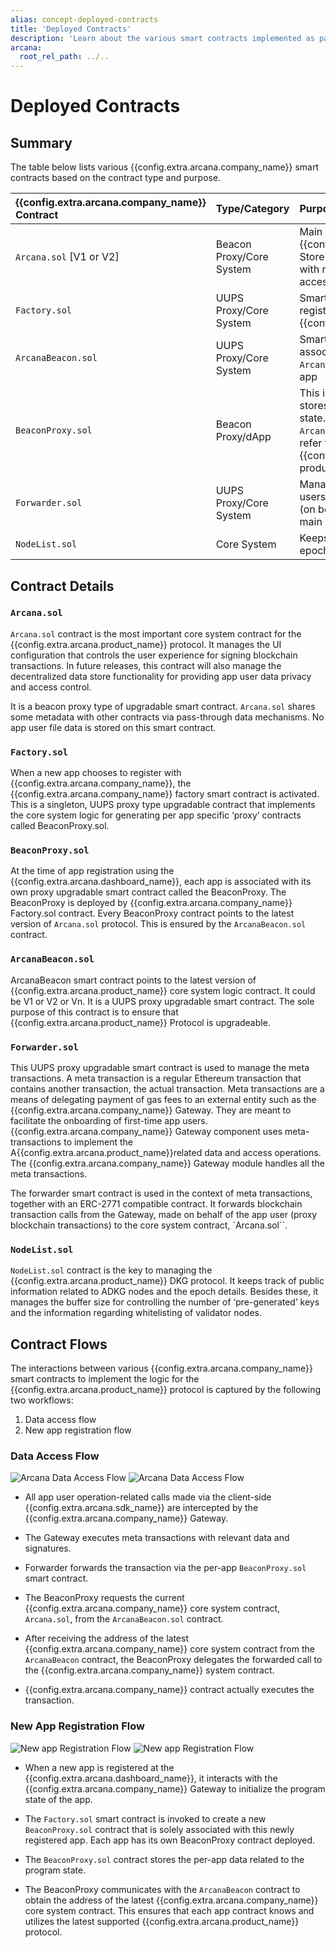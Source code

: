 ```yaml
---
alias: concept-deployed-contracts
title: 'Deployed Contracts'
description: 'Learn about the various smart contracts implemented as part of the Arcana Network protocol.'
arcana:
  root_rel_path: ../..
---
```


# Deployed Contracts

## Summary

The table below lists various {{config.extra.arcana.company_name}} smart contracts based on the contract type and purpose.

|{{config.extra.arcana.company_name}} Contract | Type/Category | Purpose |
|:---| :--- | :------------|
| `Arcana.sol` [V1 or V2] | Beacon Proxy/Core System |  Main logic contract for {{config.extra.arcana.company_name}} Store operations primarily associated with managing user data privacy and access control. |
| `Factory.sol` | UUPS Proxy/Core System | Smart contract generator per app that registers with {{config.extra.arcana.company_name}}|
| `ArcanaBeacon.sol` | UUPS Proxy/Core System | Smart contract to manage the per app association between the latest `Arcana.sol` main logic contract and the app |
| `BeaconProxy.sol` | Beacon Proxy/dApp | This is a per app smart contract that stores the data related to the program state. It interacts with `ArcanaBeacon.sol` smart contract to refer to the latest {{config.extra.arcana.product_name}} product core logic contract. |
| `Forwarder.sol` | UUPS Proxy/Core System | Manages meta transactions for app users. Forwards Gateway proxy calls (on behalf of the app) to `Arcana.sol` main logic contract |
| `NodeList.sol` | Core System | Keeps track of ADKG nodes and their epochs.|

## Contract Details

### `Arcana.sol`

`Arcana.sol` contract is the most important core system contract for the {{config.extra.arcana.product_name}} protocol. It manages the UI configuration that controls the user experience for signing blockchain transactions. In future releases, this contract will also manage the decentralized data store functionality for providing app user data privacy and access control.

It is a beacon proxy type of upgradable smart contract. `Arcana.sol` shares some metadata with other contracts via pass-through data mechanisms. No app user file data is stored on this smart contract. 

### `Factory.sol`

When a new app chooses to register with {{config.extra.arcana.company_name}}, the {{config.extra.arcana.company_name}} factory smart contract is activated. This is a singleton, UUPS proxy type upgradable contract that implements the core system logic for generating per app specific ‘proxy’ contracts called BeaconProxy.sol.

### `BeaconProxy.sol`

At the time of app registration using the {{config.extra.arcana.dashboard_name}}, each app is associated with its own proxy upgradable smart contract called the BeaconProxy. The BeaconProxy is deployed by {{config.extra.arcana.company_name}} Factory.sol contract. Every BeaconProxy contract points to the latest version of `Arcana.sol` protocol. This is ensured by the `ArcanaBeacon.sol` contract.

### `ArcanaBeacon.sol`

ArcanaBeacon smart contract points to the latest version of {{config.extra.arcana.product_name}} core system logic contract. It could be V1 or V2 or Vn. It is a UUPS proxy upgradable smart contract. The sole purpose of this contract is to ensure that {{config.extra.arcana.product_name}} Protocol is upgradeable.

### `Forwarder.sol`

This UUPS proxy upgradable smart contract is used to manage the meta transactions.  A meta transaction is a regular Ethereum transaction that contains another transaction, the actual transaction.  Meta transactions are a means of delegating payment of gas fees to an external entity such as the {{config.extra.arcana.company_name}} Gateway. They are meant to facilitate the onboarding of first-time app users. {{config.extra.arcana.company_name}} Gateway component uses meta-transactions to implement the A{{config.extra.arcana.product_name}}related data and access operations. The {{config.extra.arcana.company_name}} Gateway module handles all the meta transactions. 

The forwarder smart contract is used in the context of meta transactions, together with an ERC-2771 compatible contract.  It forwards blockchain transaction calls from the Gateway, made on behalf of the app user  (proxy blockchain transactions) to the core system contract, `Arcana.sol``. 

### `NodeList.sol`

`NodeList.sol` contract is the key to managing the {{config.extra.arcana.product_name}} DKG protocol. It keeps track of public information related to ADKG nodes and the epoch details. Besides these, it manages the buffer size for controlling the number of ‘pre-generated’ keys and the information regarding whitelisting of validator nodes.

## Contract Flows

The interactions between various {{config.extra.arcana.company_name}} smart contracts to implement the logic for the {{config.extra.arcana.product_name}} protocol is captured by the following two workflows: 

1. Data access flow
2. New app registration flow

### Data Access Flow 

![Arcana Data Access Flow]({{config.extra.arcana.img_dir}}/diagrams/d_an_sc_stg_flow_light.{{config.extra.arcana.img_svg}}#only-light)
![Arcana Data Access Flow]({{config.extra.arcana.img_dir}}/diagrams/d_an_sc_stg_flow_dark.{{config.extra.arcana.img_svg}}#only-dark)

* All app user operation-related calls made via the client-side {{config.extra.arcana.sdk_name}} are intercepted by the {{config.extra.arcana.company_name}} Gateway.

* The Gateway executes meta transactions with relevant data and signatures.

* Forwarder forwards the transaction via the per-app `BeaconProxy.sol` smart contract. 

* The BeaconProxy requests the current {{config.extra.arcana.company_name}} core system contract, `Arcana.sol`, from the `ArcanaBeacon.sol` contract.

* After receiving the address of the latest {{config.extra.arcana.company_name}} core system contract from the `ArcanaBeacon` contract,  the BeaconProxy delegates the forwarded call to the {{config.extra.arcana.company_name}} system contract.

* {{config.extra.arcana.company_name}} contract actually executes the transaction.

### New App Registration Flow

![New app Registration Flow]({{config.extra.arcana.img_dir}}/diagrams/d_an_sc_newdapp_flow_light.{{config.extra.arcana.img_png}}#only-light)
![New app Registration Flow]({{config.extra.arcana.img_dir}}/diagrams/d_an_sc_newdapp_flow_dark.{{config.extra.arcana.img_png}}#only-dark)

* When a new app is registered at the {{config.extra.arcana.dashboard_name}}, it interacts with the {{config.extra.arcana.company_name}} Gateway to initialize the program state of the app.
* The `Factory.sol` smart contract is invoked to create a new `BeaconProxy.sol` contract that is solely associated with this newly registered app. Each app has its own BeaconProxy contract deployed.

* The `BeaconProxy.sol` contract stores the per-app data related to the program state.

* The BeaconProxy communicates with the `ArcanaBeacon` contract to obtain the address of the latest {{config.extra.arcana.company_name}} core system contract. This ensures that each app contract knows and utilizes the latest supported {{config.extra.arcana.product_name}} protocol.
